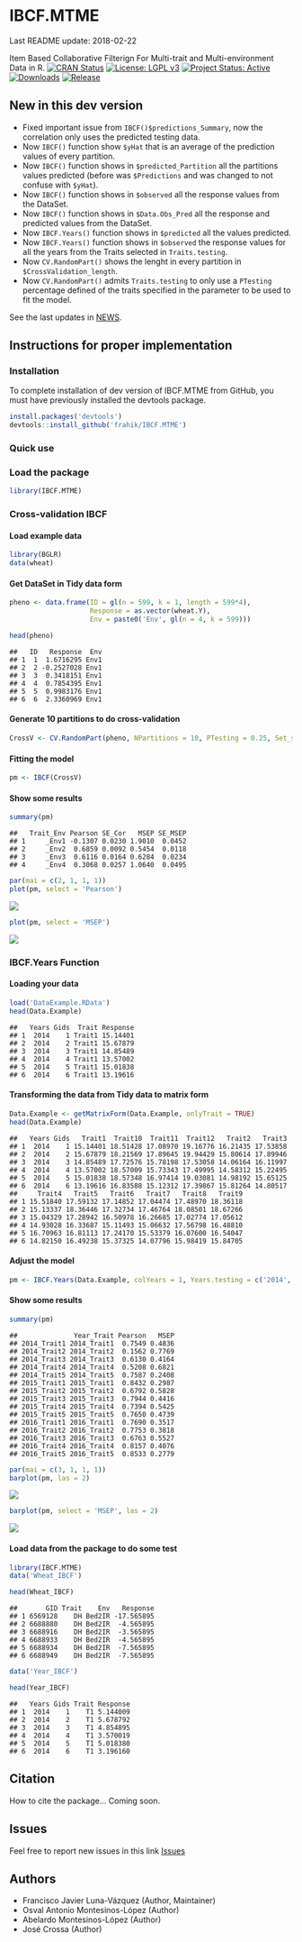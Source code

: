 IBCF.MTME
================
Last README update: 2018-02-22

Item Based Collaborative Filterign For Multi-trait and Multi-environment Data in R. [![CRAN Status](http://www.r-pkg.org/badges/version/IBCF.MTME "CRAN Page")](https://cran.r-project.org/package=IBCF.MTME "CRAN Page") [![License: LGPL v3](https://img.shields.io/badge/License-LGPL%20v3-blue.svg "LGPL, Version 2.0")](https://www.gnu.org/licenses/lgpl-3.0 "LGPL, Version 2.0") [![Project Status: Active](http://www.repostatus.org/badges/latest/active.svg "status")](http://www.repostatus.org/#active "status - active") [![Downloads](http://cranlogs.r-pkg.org/badges/IBCF.MTME "IBCF.MTME cranlogs")](https://cran.r-project.org/package=IBCF.MTME "CRAN Page") [![Release](http://www.r-pkg.org/badges/version-ago/IBCF.MTME "IBCF.MTME release")](https://cran.r-project.org/package=IBCF.MTME "CRAN Page")

New in this dev version
-----------------------

-   Fixed important issue from `IBCF()$predictions_Summary`, now the correlation only uses the predicted testing data.
-   Now `IBCF()` function show `$yHat` that is an average of the prediction values of every partition.
-   Now `IBCF()` function shows in `$predicted_Partition` all the partitions values predicted (before was `$Predictions` and was changed to not confuse with `$yHat`).
-   Now `IBCF()` function shows in `$observed` all the response values from the DataSet.
-   Now `IBCF()` function shows in `$Data.Obs_Pred` all the response and predicted values from the DataSet.
-   Now `IBCF.Years()` function shows in `$predicted` all the values predicted.
-   Now `IBCF.Years()` function shows in `$observed` the response values for all the years from the Traits selected in `Traits.testing`.
-   Now `CV.RandomPart()` shows the lenght in every partition in `$CrossValidation_length`.
-   Now `CV.RandomPart()` admits `Traits.testing` to only use a `PTesting` percentage defined of the traits specified in the parameter to be used to fit the model.

See the last updates in [NEWS](NEWS.md).

Instructions for proper implementation
--------------------------------------

### Installation

To complete installation of dev version of IBCF.MTME from GitHub, you must have previously installed the devtools package.

``` r
install.packages('devtools')
devtools::install_github('frahik/IBCF.MTME')
```

### Quick use

### Load the package

``` r
library(IBCF.MTME)
```

### Cross-validation IBCF

#### Load example data

``` r
library(BGLR)
data(wheat)
```

#### Get DataSet in Tidy data form

``` r
pheno <- data.frame(ID = gl(n = 599, k = 1, length = 599*4),
                    Response = as.vector(wheat.Y),
                    Env = paste0('Env', gl(n = 4, k = 599)))

head(pheno)
```

    ##   ID   Response  Env
    ## 1  1  1.6716295 Env1
    ## 2  2 -0.2527028 Env1
    ## 3  3  0.3418151 Env1
    ## 4  4  0.7854395 Env1
    ## 5  5  0.9983176 Env1
    ## 6  6  2.3360969 Env1

#### Generate 10 partitions to do cross-validation

``` r
CrossV <- CV.RandomPart(pheno, NPartitions = 10, PTesting = 0.25, Set_seed = 123)
```

#### Fitting the model

``` r
pm <- IBCF(CrossV)
```

#### Show some results

``` r
summary(pm)
```

    ##   Trait_Env Pearson SE_Cor   MSEP SE_MSEP
    ## 1     _Env1 -0.1307 0.0230 1.9010  0.0452
    ## 2     _Env2  0.6859 0.0092 0.5454  0.0118
    ## 3     _Env3  0.6116 0.0164 0.6284  0.0234
    ## 4     _Env4  0.3068 0.0257 1.0640  0.0495

``` r
par(mai = c(2, 1, 1, 1))
plot(pm, select = 'Pearson')
```

![](README_files/figure-markdown_github/unnamed-chunk-6-1.png)

``` r
plot(pm, select = 'MSEP')
```

![](README_files/figure-markdown_github/unnamed-chunk-6-2.png)

### IBCF.Years Function

#### Loading your data

``` r
load('DataExample.RData')
head(Data.Example)
```

    ##   Years Gids  Trait Response
    ## 1  2014    1 Trait1 15.14401
    ## 2  2014    2 Trait1 15.67879
    ## 3  2014    3 Trait1 14.85489
    ## 4  2014    4 Trait1 13.57002
    ## 5  2014    5 Trait1 15.01838
    ## 6  2014    6 Trait1 13.19616

#### Transforming the data from Tidy data to matrix form

``` r
Data.Example <- getMatrixForm(Data.Example, onlyTrait = TRUE)
head(Data.Example)
```

    ##   Years Gids   Trait1  Trait10  Trait11  Trait12   Trait2   Trait3
    ## 1  2014    1 15.14401 18.51428 17.08970 19.16776 16.21435 17.53858
    ## 2  2014    2 15.67879 18.21569 17.89645 19.94429 15.80614 17.89946
    ## 3  2014    3 14.85489 17.72576 15.78198 17.53058 14.06164 16.11997
    ## 4  2014    4 13.57002 18.57009 15.73343 17.49995 14.58312 15.22495
    ## 5  2014    5 15.01838 18.57348 16.97414 19.03081 14.98192 15.65125
    ## 6  2014    6 13.19616 16.83588 15.12312 17.39867 15.81264 14.80517
    ##     Trait4   Trait5   Trait6   Trait7   Trait8   Trait9
    ## 1 15.51840 17.59132 17.14852 17.04474 17.48970 18.36118
    ## 2 15.13337 18.36446 17.32734 17.46764 18.08501 18.67266
    ## 3 15.04329 17.28942 16.50978 16.26685 17.02774 17.05612
    ## 4 14.93028 16.33687 15.11493 15.06632 17.56798 16.48810
    ## 5 16.70963 16.81113 17.24170 15.53379 16.07600 16.54047
    ## 6 14.82150 16.49238 15.37325 14.07796 15.98419 15.84705

#### Adjust the model

``` r
pm <- IBCF.Years(Data.Example, colYears = 1, Years.testing = c('2014', '2015', '2016'), Traits.testing = c('Trait1', 'Trait2', 'Trait3', 'Trait4', "Trait5"))
```

#### Show some results

``` r
summary(pm)
```

    ##              Year_Trait Pearson   MSEP
    ## 2014_Trait1 2014_Trait1  0.7549 0.4836
    ## 2014_Trait2 2014_Trait2  0.1562 0.7769
    ## 2014_Trait3 2014_Trait3  0.6130 0.4164
    ## 2014_Trait4 2014_Trait4  0.5208 0.6821
    ## 2014_Trait5 2014_Trait5  0.7587 0.2408
    ## 2015_Trait1 2015_Trait1  0.8432 0.2987
    ## 2015_Trait2 2015_Trait2  0.6792 0.5828
    ## 2015_Trait3 2015_Trait3  0.7944 0.4416
    ## 2015_Trait4 2015_Trait4  0.7394 0.5425
    ## 2015_Trait5 2015_Trait5  0.7650 0.4739
    ## 2016_Trait1 2016_Trait1  0.7690 0.3517
    ## 2016_Trait2 2016_Trait2  0.7753 0.3818
    ## 2016_Trait3 2016_Trait3  0.6763 0.5527
    ## 2016_Trait4 2016_Trait4  0.8157 0.4076
    ## 2016_Trait5 2016_Trait5  0.8533 0.2779

``` r
par(mai = c(3, 1, 1, 1))
barplot(pm, las = 2)
```

![](README_files/figure-markdown_github/unnamed-chunk-9-1.png)

``` r
barplot(pm, select = 'MSEP', las = 2)
```

![](README_files/figure-markdown_github/unnamed-chunk-9-2.png)

#### Load data from the package to do some test

``` r
library(IBCF.MTME)
data('Wheat_IBCF')

head(Wheat_IBCF)
```

    ##       GID Trait    Env   Response
    ## 1 6569128    DH Bed2IR -17.565895
    ## 2 6688880    DH Bed2IR  -4.565895
    ## 3 6688916    DH Bed2IR  -3.565895
    ## 4 6688933    DH Bed2IR  -4.565895
    ## 5 6688934    DH Bed2IR  -7.565895
    ## 6 6688949    DH Bed2IR  -7.565895

``` r
data('Year_IBCF')

head(Year_IBCF)
```

    ##   Years Gids Trait Response
    ## 1  2014    1    T1 5.144009
    ## 2  2014    2    T1 5.678792
    ## 3  2014    3    T1 4.854895
    ## 4  2014    4    T1 3.570019
    ## 5  2014    5    T1 5.018380
    ## 6  2014    6    T1 3.196160

Citation
--------

How to cite the package... Coming soon.

Issues
------

Feel free to report new issues in this link [Issues](https://github.com/frahik/IBCF.MTME/issues/new)

Authors
-------

-   Francisco Javier Luna-Vázquez (Author, Maintainer)
-   Osval Antonio Montesinos-López (Author)
-   Abelardo Montesinos-López (Author)
-   José Crossa (Author)
